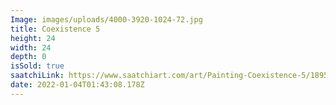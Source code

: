 ```yaml
---
Image: images/uploads/4000-3920-1024-72.jpg
title: Coexistence 5
height: 24
width: 24
depth: 0
isSold: true
saatchiLink: https://www.saatchiart.com/art/Painting-Coexistence-5/189576/4109541/view
date: 2022-01-04T01:43:08.178Z
---
```

